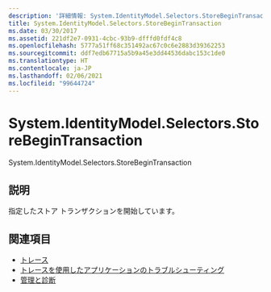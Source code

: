 ```yaml
---
description: '詳細情報: System.IdentityModel.Selectors.StoreBeginTransaction'
title: System.IdentityModel.Selectors.StoreBeginTransaction
ms.date: 03/30/2017
ms.assetid: 221df2e7-0931-4cbc-93b9-dfffd0fdf4c8
ms.openlocfilehash: 5777a51ff68c351492ac67c0c6e2883d39362253
ms.sourcegitcommit: ddf7edb67715a5b9a45e3dd44536dabc153c1de0
ms.translationtype: HT
ms.contentlocale: ja-JP
ms.lasthandoff: 02/06/2021
ms.locfileid: "99644724"
---
```

# <a name="systemidentitymodelselectorsstorebegintransaction"></a>System.IdentityModel.Selectors.StoreBeginTransaction

System.IdentityModel.Selectors.StoreBeginTransaction  
  
## <a name="description"></a>説明  

 指定したストア トランザクションを開始しています。  
  
## <a name="see-also"></a>関連項目

- [トレース](index.md)
- [トレースを使用したアプリケーションのトラブルシューティング](using-tracing-to-troubleshoot-your-application.md)
- [管理と診断](../index.md)
